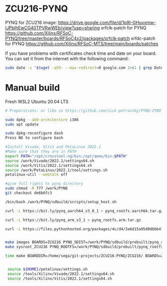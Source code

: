 # ZCU216-PYNQ
PYNQ for ZCU216 image:
https://drive.google.com/file/d/1p9I-GHuvxmw-IJPbIhEwCG40TPVRwWEb/view?usp=sharing
xrfclk-patch for PYNQ
https://github.com/Xilinx/RFSoC-PYNQ/tree/master/boards/RFSoC4x2/packages/xrfclk-patch
xrfdc-patch for PYNQ
https://github.com/Xilinx/RFSoC-MTS/tree/main/boards/patches

If you have problems with certificates check time and date on your board.
You can set it from the internet with the following command:
```bash
sudo date -s "$(wget -qSO- --max-redirect=0 google.com 2>&1 | grep Date: | cut -d' ' -f5-8)Z"
```
# Manual build
Fresh WSL2 Ubuntu 20.04 LTS

```bash
# Preparations: or like in https://github.com/nick-petrovsky/PYNQ-ZYBO Readme.md

sudo dpkg --add-architecture i386
sudo apt update

sudo dpkg-reconfigure dash  
Press NO to configure bash

#Install Vivado, Vitis and PetaLinux 2022.1
#Make sure that they are in PATH
export PATH="/opt/crosstool-ng/bin:/opt/qemu/bin:$PATH"
source /work/Vivado/2022.1/settings64.sh
source /work/Vitis/2022.1/settings64.sh
source /work/PetaLinux/2022.1/tool/settings.sh
petalinux-util --webtalk off

#give full rights to pynq directory
sudo chmod -R 777 /work/PYNQ
git checkout de6b6fc3

/bin/bash /work/PYNQ/sdbuild/scripts/setup_host.sh

curl -L https://bit.ly/pynq_aarch64_v3_0_1 > pynq_rootfs.aarch64.tar.gz

curl -L https://bit.ly/pynq_arm_v3_1 > pynq_rootfs.arm.tar.gz

curl -L https://files.pythonhosted.org/packages/4c/d4/3a6d15a95d0d6bb47e08f7c3189595f8d20a560560c81de08fb68b624a68/pynq-3.0.1.tar.gz  > pynq_sdist.tar.gz


make images BOARDS=ZCU216 PYNQ_SDIST=/work/PYNQ/sdbuild/prebuilt/pynq_sdist.tar.gz PYNQ_ROOTFS=/work/PYNQ/sdbuild/prebuilt/pynq_rootfs.aarch64.tar.gz
make sysroot_ZCU216 PYNQ_ROOTFS=/work/PYNQ/sdbuild/prebuilt/pynq_rootfs.aarch64.tar.gz

time make BOARDDIR=/home/sega/git-projects/ZCU216-PYNQ/ZCU216/ BOARDS=ZCU216


 source ${HOME}/petalinux/settings.sh
 source /tools/Xilinx/Vivado/2022.1/settings64.sh
 source /tools/Xilinx/Vitis/2022.1/settings64.sh